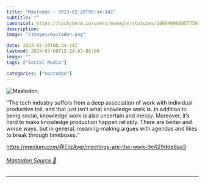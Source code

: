 ```yaml
---
title: "Mastodon - 2023-02-28T06:34:14Z"
subtitle: ""
canonical: https://hachyderm.io/users/mweagle/statuses/109940968957759192
description:
image: "/images/mastodon.png"

date: 2023-02-28T06:34:14Z
lastmod: 2024-03-09T15:24:03-08:00
image: ""
tags: ["Social Media"]

categories: ["mastodon"]
---
```

![Mastodon](/images/mastodon.png)

<p>“The tech industry suffers from a deep association of work with individual productive toil, and that just isn’t what knowledge work is. In addition to being social, knowledge work is also uncertain and messy. Moreover, it’s hard to make knowledge production happen reliably. There are better and worse ways, but in general, meaning-making argues with agendas and likes to break through timeboxes.“</p><p><a href="https://medium.com/@ElizAyer/meetings-are-the-work-9e429dde6aa3" target="_blank" rel="nofollow noopener noreferrer" translate="no"><span class="invisible">https://</span><span class="ellipsis">medium.com/@ElizAyer/meetings-</span><span class="invisible">are-the-work-9e429dde6aa3</span></a></p>


###### [Mastodon Source 🐘](https://hachyderm.io/@mweagle/109940968957759192)

___

